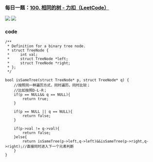 ### 每日一题：[100. 相同的树 - 力扣（LeetCode）](https://leetcode.cn/problems/same-tree/description/)

![](https://younglion.oss-cn-beijing.aliyuncs.com/%E5%B1%8F%E5%B9%95%E6%88%AA%E5%9B%BE%202024-04-18%20215755.png)
![](https://younglion.oss-cn-beijing.aliyuncs.com/%E5%B1%8F%E5%B9%95%E6%88%AA%E5%9B%BE%202024-04-18%20215747.png)

### code

```
/**
 * Definition for a binary tree node.
 * struct TreeNode {
 *     int val;
 *     struct TreeNode *left;
 *     struct TreeNode *right;
 * };
 */

bool isSameTree(struct TreeNode* p, struct TreeNode* q) {
    //按照同一种遍历方式，同时遍历，同时比较；
    //比如按照D-L-R；
    if(p == NULL&& q == NULL){
        return true;
    }

    if(p == NULL || q == NULL){
        return false;
    }

    if(p->val != q->val){
        return false;
    }else{
        return isSameTree(p->left,q->left)&&isSameTree(p->right,q->right);//直接同时进入下一个元素判断
    }
}
```

